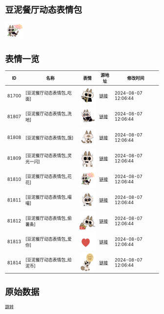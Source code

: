 # 豆泥餐厅动态表情包

<img src="./cover.png" height="60" alt="cover" />

# 表情一览

|ID|名称|表情|源地址|修改时间|
|----|----|----|----|----|
|81700|[豆泥餐厅动态表情包_吃面]|<img src="./pic/081700_%5B豆泥餐厅动态表情包_吃面%5D.gif" height="60" alt="吃面"/>|[链接](https://i0.hdslb.com/bfs/emote/b0a7158e45a424d21bee52e116cc2485b1d55c3d.gif)|2024-08-07 12:06:44|
|81807|[豆泥餐厅动态表情包_洗地]|<img src="./pic/081807_%5B豆泥餐厅动态表情包_洗地%5D.gif" height="60" alt="洗地"/>|[链接](https://i0.hdslb.com/bfs/emote/74ff1647e26dd9719c16c6e3623875f803f75f5f.gif)|2024-08-07 12:06:44|
|81808|[豆泥餐厅动态表情包_饿]|<img src="./pic/081808_%5B豆泥餐厅动态表情包_饿%5D.gif" height="60" alt="饿"/>|[链接](https://i0.hdslb.com/bfs/emote/f2625d8cb2b129f597154e42aab001505abe9b1c.gif)|2024-08-07 12:06:44|
|81809|[豆泥餐厅动态表情包_灵光一闪]|<img src="./pic/081809_%5B豆泥餐厅动态表情包_灵光一闪%5D.gif" height="60" alt="灵光一闪"/>|[链接](https://i0.hdslb.com/bfs/emote/3737b7ac4a16aa2a08e4085886663ced470c0781.gif)|2024-08-07 12:06:44|
|81810|[豆泥餐厅动态表情包_花花]|<img src="./pic/081810_%5B豆泥餐厅动态表情包_花花%5D.gif" height="60" alt="花花"/>|[链接](https://i0.hdslb.com/bfs/emote/8f4524122f7662099cade5baaf2ac6cc7fbbcfc1.gif)|2024-08-07 12:06:44|
|81811|[豆泥餐厅动态表情包_嘬嘬]|<img src="./pic/081811_%5B豆泥餐厅动态表情包_嘬嘬%5D.gif" height="60" alt="嘬嘬"/>|[链接](https://i0.hdslb.com/bfs/emote/2e1633dff90f574dc296be0043ebf1eef029b77a.gif)|2024-08-07 12:06:44|
|81812|[豆泥餐厅动态表情包_偷薯条]|<img src="./pic/081812_%5B豆泥餐厅动态表情包_偷薯条%5D.gif" height="60" alt="偷薯条"/>|[链接](https://i0.hdslb.com/bfs/emote/68b6e6cb792eba60a8301ab17e199b1c89c0af26.gif)|2024-08-07 12:06:44|
|81813|[豆泥餐厅动态表情包_爱你]|<img src="./pic/081813_%5B豆泥餐厅动态表情包_爱你%5D.gif" height="60" alt="爱你"/>|[链接](https://i0.hdslb.com/bfs/emote/ab12a0aa10a9de4eeac78eab75f2ebb289e8b7b8.gif)|2024-08-07 12:06:44|
|81814|[豆泥餐厅动态表情包_给泥币]|<img src="./pic/081814_%5B豆泥餐厅动态表情包_给泥币%5D.gif" height="60" alt="给泥币"/>|[链接](https://i0.hdslb.com/bfs/emote/679fc9ca16c76575d2656128b3e7cabafe524aa3.gif)|2024-08-07 12:06:44|

# 原始数据

[跳转](./raw.json)

